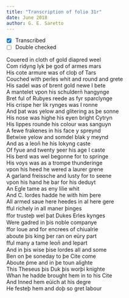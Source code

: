 ```yaml
---
title: "Transcription of folio 31r"
date: June 2018
author: G. E. Saretto
---
```


- [x] Transcribed
- [ ] Double checked

Couered in cloth of gold diapred weel  
Com ridyng lyk þe god of armes mars  
His cote armure was of cloþ of Tars  
Couched with perles whit and round and grete  
His sadel was of brent gold newe I bete  
A mantelet vpon his schuldern̄ hangynge  
Bret ful of Rubyes reede as fyr sparclynge  
His crispe her lik rynges was I ronne  
And þat was yelow and glitering as þe sonne  
His nose was highe his eyen bright Cytryn  
His lippes rounde his colour was sanguyn  
A fewe frakenes in his face y spreynd  
Betwixe yelow and somdel blak y meynd  
And as a leon̄ he his lokyng caste  
Of fyue and twenty ȝeer his age I caste  
His berd was wel begonne for to springe  
His voys was as a trompe thunderinge  
vpon his heed he wered a laurer grene  
A garland freissche and lusty for to seene  
vpon his hand he bar for his deduyt  
An Egle tame as eny lilie whit  
And C. lordes hadde he with him þere  
All armed saue here heedes in al here gere  
ﬀul richely in all maner þinges  
ﬀor trusteþ wel þat Dukes Erles kynges  
Were gadred in þis noble companye  
ﬀor loue and for encrees of chiualrie  
aboute þis king þer ran on eủry part  
ﬀul many a tame leon̄ and lepart  
And in þis wise þise lordes all and some  
Ben on þe soneday to þe Cite come  
Aboute p̉me and in þe toun alighte  
This Theseus þis Duk þis worþi knighte  
Whan he hadde brought hem in to his Cite  
And Inned hem eủich at his degre  
He festeþ hem and doþ so gret labour  
